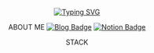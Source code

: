 <div align=center>

[![Typing SVG](https://readme-typing-svg.herokuapp.com?font=Jersey+20&size=30&pause=1000&color=7002D482&center=true&vCenter=true&random=false&width=435&lines=%F0%9F%92%97HOMESWEETHOME+%F0%9F%90%87..%3A%C2%A8%C2%B7.%C2%B7%C2%A8%3A)](https://git.io/typing-svg)

ABOUT ME
[![Blog Badge](https://img.shields.io/badge/-Blog-92a8d1?logo=naver&logoColor=white&link=https://blog.naver.com/eyosmik)](https://blog.naver.com/eyosmik)
[![Notion Badge](https://img.shields.io/badge/-Notion-92a8d1?logo=notion&logoColor=white&link=https://blog.naver.com/eyosmik)](https://blog.naver.com/eyosmik)


STACK 

</div>
